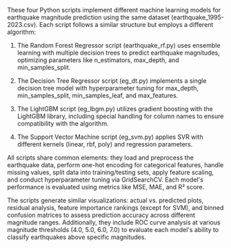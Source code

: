 These four Python scripts implement different machine learning models for earthquake magnitude prediction using the same dataset (earthquake_1995-2023.csv). Each script follows a similar structure but employs a different algorithm:

1. The Random Forest Regressor script (earthquake_rf.py) uses ensemble learning with multiple decision trees to predict earthquake magnitudes, optimizing parameters like n_estimators, max_depth, and min_samples_split.

2. The Decision Tree Regressor script (eg_dt.py) implements a single decision tree model with hyperparameter tuning for max_depth, min_samples_split, min_samples_leaf, and max_features.

3. The LightGBM script (eg_lbgm.py) utilizes gradient boosting with the LightGBM library, including special handling for column names to ensure compatibility with the algorithm.

4. The Support Vector Machine script (eg_svm.py) applies SVR with different kernels (linear, rbf, poly) and regression parameters.

All scripts share common elements: they load and preprocess the earthquake data, perform one-hot encoding for categorical features, handle missing values, split data into training/testing sets, apply feature scaling, and conduct hyperparameter tuning via GridSearchCV. Each model's performance is evaluated using metrics like MSE, MAE, and R² score.

The scripts generate similar visualizations: actual vs. predicted plots, residual analysis, feature importance rankings (except for SVM), and binned confusion matrices to assess prediction accuracy across different magnitude ranges. Additionally, they include ROC curve analysis at various magnitude thresholds (4.0, 5.0, 6.0, 7.0) to evaluate each model's ability to classify earthquakes above specific magnitudes.

